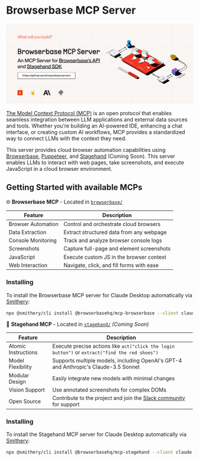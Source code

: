 # Browserbase MCP Server

![cover](assets/cover-mcp.png)

[The Model Context Protocol (MCP)](https://modelcontextprotocol.io/introduction) is an open protocol that enables seamless integration between LLM applications and external data sources and tools. Whether you’re building an AI-powered IDE, enhancing a chat interface, or creating custom AI workflows, MCP provides a standardized way to connect LLMs with the context they need.

This server provides cloud browser automation capabilities using [Browserbase](https://www.browserbase.com/), [Puppeteer](https://pptr.dev/), and [Stagehand](https://github.com/browserbase/stagehand) (Coming Soon). This server enables LLMs to interact with web pages, take screenshots, and execute JavaScript in a cloud browser environment.

## Getting Started with available MCPs

🌐 **Browserbase MCP** - Located in [`browserbase/`](./browserbase/)

| Feature | Description |
|---------|-------------|
| Browser Automation | Control and orchestrate cloud browsers |
| Data Extraction | Extract structured data from any webpage |
| Console Monitoring | Track and analyze browser console logs |
| Screenshots | Capture full-page and element screenshots |
| JavaScript | Execute custom JS in the browser context |
| Web Interaction | Navigate, click, and fill forms with ease |

### Installing

To install the Browserbase MCP server for Claude Desktop automatically via [Smithery](https://smithery.ai/package/@browserbasehq/mcp-browserbase):

```bash
npx @smithery/cli install @browserbasehq/mcp-browserbase --client claude
```

🤘 **Stagehand MCP** - Located in [`stagehand/`](./stagehand/) *(Coming Soon)*

| Feature | Description |
|---------|-------------|
| Atomic Instructions | Execute precise actions like `act("click the login button")` or `extract("find the red shoes")` |
| Model Flexibility | Supports multiple models, including OpenAI's GPT-4 and Anthropic's Claude-3.5 Sonnet |
| Modular Design | Easily integrate new models with minimal changes |
| Vision Support | Use annotated screenshots for complex DOMs |
| Open Source | Contribute to the project and join the [Slack community](https://join.slack.com/t/stagehand-dev/shared_invite/zt-2uvuobu50-~wVSx2Si75CPa3332hwVEw) for support |

### Installing

To install the Stagehand MCP server for Claude Desktop automatically via [Smithery](https://smithery.ai/package/@browserbasehq/mcp-stagehand):

```bash
npx @smithery/cli install @browserbasehq/mcp-stagehand --client claude
```
